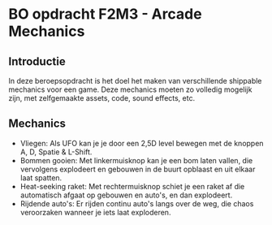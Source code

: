 # BO opdracht F2M3 - Arcade Mechanics

## Introductie
In deze beroepsopdracht is het doel het maken van verschillende shippable mechanics voor een game. Deze mechanics moeten zo volledig mogelijk zijn, met zelfgemaakte assets, code, sound effects, etc.

## Mechanics

* Vliegen: Als UFO kan je je door een 2,5D level bewegen met de knoppen A, D, Spatie & L-Shift.
* Bommen gooien: Met linkermuisknop kan je een bom laten vallen, die vervolgens explodeert en gebouwen in de buurt opblaast en uit elkaar laat spatten.
* Heat-seeking raket: Met rechtermuisknop schiet je een raket af die automatisch afgaat op gebouwen en auto's, en dan explodeert.
* Rijdende auto's: Er rijden continu auto's langs over de weg, die chaos veroorzaken wanneer je iets laat exploderen.
